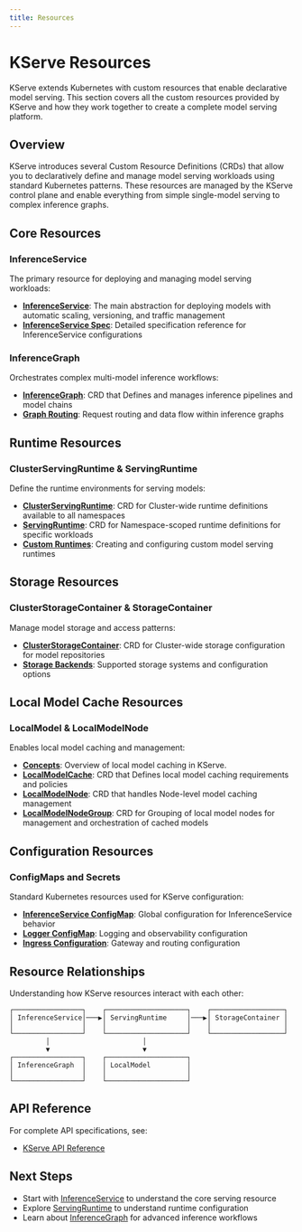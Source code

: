 ```yaml
---
title: Resources
---
```


# KServe Resources

KServe extends Kubernetes with custom resources that enable declarative model serving. This section covers all the custom resources provided by KServe and how they work together to create a complete model serving platform.

## Overview

KServe introduces several Custom Resource Definitions (CRDs) that allow you to declaratively define and manage model serving workloads using standard Kubernetes patterns. These resources are managed by the KServe control plane and enable everything from simple single-model serving to complex inference graphs.

## Core Resources

### InferenceService
The primary resource for deploying and managing model serving workloads:

- **[InferenceService](../../reference/crd-api.mdx#inferenceservice)**: The main abstraction for deploying models with automatic scaling, versioning, and traffic management
- **[InferenceService Spec](../../reference/crd-api.mdx#inferenceservice)**: Detailed specification reference for InferenceService configurations

### InferenceGraph
Orchestrates complex multi-model inference workflows:

- **[InferenceGraph](../../model-serving/inferencegraph/overview.md)**: CRD that Defines and manages inference pipelines and model chains
- **[Graph Routing](../../model-serving/inferencegraph/overview.md)**: Request routing and data flow within inference graphs

## Runtime Resources

### ClusterServingRuntime & ServingRuntime
Define the runtime environments for serving models:

- **[ClusterServingRuntime](servingruntime.md)**: CRD for Cluster-wide runtime definitions available to all namespaces
- **[ServingRuntime](servingruntime.md)**: CRD for Namespace-scoped runtime definitions for specific workloads
- **[Custom Runtimes](../../model-serving/predictive-inference/frameworks/custom-predictor/custom-predictor.md)**: Creating and configuring custom model serving runtimes

## Storage Resources

### ClusterStorageContainer & StorageContainer
Manage model storage and access patterns:

- **[ClusterStorageContainer](../../model-serving/storage/storage-containers/storage-containers.md)**: CRD for Cluster-wide storage configuration for model repositories
- **[Storage Backends](../../model-serving/storage/overview.md)**: Supported storage systems and configuration options

## Local Model Cache Resources

### LocalModel & LocalModelNode
Enables local model caching and management:
- **[Concepts](../../model-serving/generative-inference/modelcache/localmodel.md)**: Overview of local model caching in KServe.
- **[LocalModelCache](../../reference/crd-api.mdx)**: CRD that Defines local model caching requirements and policies
- **[LocalModelNode](../../reference/crd-api.mdx)**: CRD that handles Node-level model caching management
- **[LocalModelNodeGroup](../../reference/crd-api.mdx)**: CRD for Grouping of local model nodes for management and orchestration of cached models

## Configuration Resources

### ConfigMaps and Secrets
Standard Kubernetes resources used for KServe configuration:

- **[InferenceService ConfigMap](../../admin-guide/configurations.md)**: Global configuration for InferenceService behavior
- **[Logger ConfigMap](../../admin-guide/configurations.md)**: Logging and observability configuration
- **[Ingress Configuration](../../admin-guide/configurations.md)**: Gateway and routing configuration

## Resource Relationships

Understanding how KServe resources interact with each other:

```
┌─────────────────┐    ┌────────────────────┐    ┌──────────────────┐
│ InferenceService│───▶│ ServingRuntime     │───▶│ StorageContainer │
│                 │    │                    │    │                  │
└─────────────────┘    └────────────────────┘    └──────────────────┘
         │                       │
         ▼                       ▼
┌─────────────────┐    ┌────────────────────┐
│ InferenceGraph  │    │ LocalModel         │
│                 │    │                    │
└─────────────────┘    └────────────────────┘
```


## API Reference

For complete API specifications, see:
- [KServe API Reference](../../reference/crd-api.mdx)

## Next Steps

- Start with [InferenceService](../../getting-started/genai-first-isvc.md) to understand the core serving resource
- Explore [ServingRuntime](servingruntime.md) to understand runtime configuration
- Learn about [InferenceGraph](../../model-serving/inferencegraph/overview.md) for advanced inference workflows
